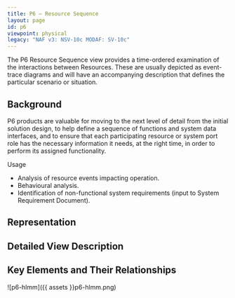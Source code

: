 ```yaml
---
title: P6 – Resource Sequence
layout: page
id: p6
viewpoint: physical
legacy: "NAF v3: NSV-10c MODAF: SV-10c"
---
```



The P6 Resource Sequence view provides a time-ordered examination of the
interactions between Resources. These are usually depicted as
event-trace diagrams and will have an accompanying description that
defines the particular scenario or situation.

## Background

P6 products are valuable for moving to the next level of detail from the
initial solution design, to help define a sequence of functions and
system data interfaces, and to ensure that each participating resource
or system port role has the necessary information it needs, at the right
time, in order to perform its assigned functionality.

Usage

-   Analysis of resource events impacting operation.
-   Behavioural analysis.
-   Identification of non-functional system requirements (input to
    System Requirement Document).

## Representation

## Detailed View Description

## Key Elements and Their Relationships

![p6-hlmm]({{ assets }}p6-hlmm.png)
